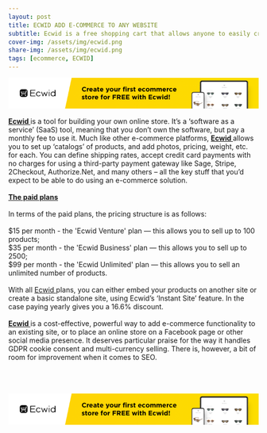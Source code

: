 ```yaml
---
layout: post
title: ECWID ADD E-COMMERCE TO ANY WEBSITE 
subtitle: Ecwid is a free shopping cart that allows anyone to easily create online store and sell everywhere from Facebook to mobile.  
cover-img: /assets/img/ecwid.png
share-img: /assets/img/ecwid.png
tags: [ecommerce, ECWID]
---
```


<a href="http://open.ecwid.com/GetECWID" style="border: none; outline: none;" target="_blank"><img alt="Ecwid" border="0" src="/assets/img/ecwid.png" /></a>


<div><b><a href="http://open.ecwid.com/GetECWID" target="_blank">Ecwid </a></b>is a tool for building your own online store. It’s a ‘software as a service’ (SaaS) tool, meaning that you don’t own the software, but pay a monthly fee to use it. Much like other e-commerce platforms, <b><a href="http://open.ecwid.com/GetECWID" target="_blank">Ecwid </a></b>allows you to set up ‘catalogs’ of products, and add photos, pricing, weight, etc. for each. You can define shipping rates, accept credit card payments with no charges for using a third-party payment gateway like Sage, Stripe, 2Checkout, Authorize.Net, and many others – all the key stuff that you’d expect to be able to do using an e-commerce solution.</div><div><br /></div><div><b><u>The paid plans</u></b></div><div><b><u><br /></u></b></div><div>In terms of the paid plans, the pricing structure is as follows:</div><div><br /></div><div>$15 per month - the 'Ecwid Venture' plan — this allows you to sell up to 100 products;</div><div>$35 per month - the 'Ecwid Business' plan — this allows you to sell up to 2500;</div><div>$99 per month - the 'Ecwid Unlimited' plan — this allows you to sell an unlimited number of products.</div><div><br /></div><div>With all <a href="http://open.ecwid.com/GetECWID" target="_blank">Ecwid </a>plans, you can either embed your products on another site or create a basic standalone site, using Ecwid’s ‘Instant Site’ feature. In the case paying yearly gives you a 16.6% discount.</div><div><br /></div><div><a href="http://open.ecwid.com/GetECWID" target="_blank"><b>Ecwid </b></a>is a cost-effective, powerful way to add e-commerce functionality to an existing site, or to place an online store on a Facebook page or other social media presence. It deserves particular praise for the way it handles GDPR cookie consent and multi-currency selling. There is, however, a bit of room for improvement when it comes to SEO.</div><div><br /></div><div><br /></div><div><br /></div>


<a href="http://open.ecwid.com/GetECWID" style="border: none; outline: none;" target="_blank"><img alt="Ecwid" border="0" src="/assets/img/ecwid.png" /></a>
